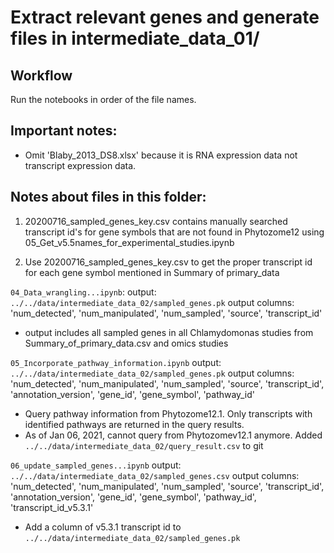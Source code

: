 # Extract relevant genes and generate files in intermediate_data_01/

## Workflow

Run the notebooks in order of the file names. 
        
## Important notes:

* Omit 'Blaby_2013_DS8.xlsx' because it is RNA expression data not transcript expression data.

## Notes about files in this folder:

1. 20200716_sampled_genes_key.csv contains manually searched transcript id's for gene symbols that are not found in Phytozome12 using 05_Get_v5.5names_for_experimental_studies.ipynb

2. Use 20200716_sampled_genes_key.csv to get the proper transcript id for each gene symbol mentioned in Summary of primary_data

`04_Data_wrangling...ipynb`:
output: `../../data/intermediate_data_02/sampled_genes.pk`
output columns: 'num_detected', 'num_manipulated', 'num_sampled', 'source', 'transcript_id'
- output includes all sampled genes in all Chlamydomonas studies from Summary_of_primary_data.csv and omics studies

`05_Incorporate_pathway_information.ipynb`
output: `../../data/intermediate_data_02/sampled_genes.pk`
output columns: 'num_detected', 'num_manipulated', 'num_sampled', 'source', 'transcript_id', 'annotation_version', 'gene_id', 'gene_symbol', 'pathway_id'
- Query pathway information from Phytozome12.1. Only transcripts with identified pathways are returned in the query results.
- As of Jan 06, 2021, cannot query from Phytozomev12.1 anymore. Added `../../data/intermediate_data_02/query_result.csv` to git

`06_update_sampled_genes...ipynb`
output: `../../data/intermediate_data_02/sampled_genes.csv`
output columns: 'num_detected', 'num_manipulated', 'num_sampled', 'source', 'transcript_id', 'annotation_version', 'gene_id', 'gene_symbol', 'pathway_id', 'transcript_id_v5.3.1'
- Add a column of v5.3.1 transcript id to `../../data/intermediate_data_02/sampled_genes.pk`